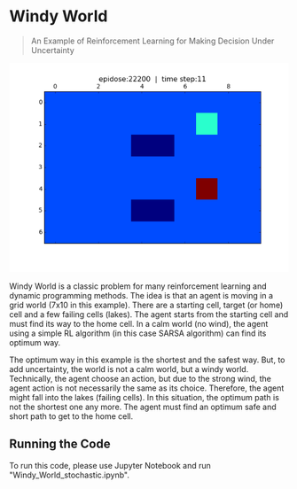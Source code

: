 # Windy World
> An Example of Reinforcement Learning for 
> Making Decision Under Uncertainty


![](windy_world.png)


Windy World is a classic problem for many reinforcement learning and dynamic programming methods. The idea is that an agent is moving in a grid world (7x10 in this example). There   are a starting cell, target (or home) cell and a few failing cells (lakes). The agent starts from the starting cell and must find its way to the home cell. In a calm world (no wind), the agent using a simple RL algorithm (in this case SARSA algorithm) can find its optimum way. 

The optimum way in this example is the shortest and the safest way. But, to add uncertainty, the world is not a calm world, but a windy world. Technically, the agent choose an action, but due to the strong wind, the agent action is not necessarily the same as its choice. Therefore, the agent might fall into the lakes (failing cells). In this situation, the optimum path is not the shortest one any more. The agent must find an optimum safe and short path to get to the home cell.

## Running the Code
To run this code, please use Jupyter Notebook and run "Windy_World_stochastic.ipynb".